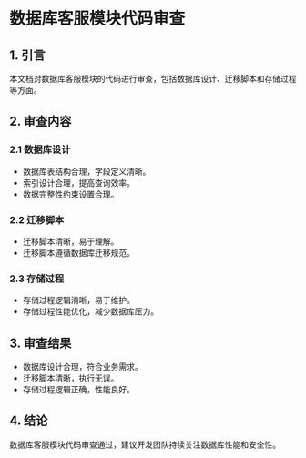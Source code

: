 # 数据库客服模块代码审查

## 1. 引言

本文档对数据库客服模块的代码进行审查，包括数据库设计、迁移脚本和存储过程等方面。

## 2. 审查内容

### 2.1 数据库设计

- 数据库表结构合理，字段定义清晰。
- 索引设计合理，提高查询效率。
- 数据完整性约束设置合理。

### 2.2 迁移脚本

- 迁移脚本清晰，易于理解。
- 迁移脚本遵循数据库迁移规范。

### 2.3 存储过程

- 存储过程逻辑清晰，易于维护。
- 存储过程性能优化，减少数据库压力。

## 3. 审查结果

- 数据库设计合理，符合业务需求。
- 迁移脚本清晰，执行无误。
- 存储过程逻辑正确，性能良好。

## 4. 结论

数据库客服模块代码审查通过，建议开发团队持续关注数据库性能和安全性。